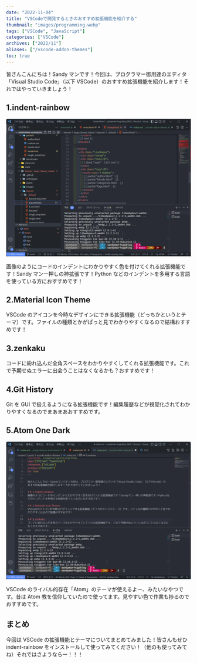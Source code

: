 ```yaml
---
date: "2022-11-04"
title: "VSCodeで開発するときのおすすめ拡張機能を紹介する"
thumbnail: "images/programming.webp"
tags: ["VSCode", "JavaScript"]
categories: ["VSCode"]
archives: ["2022/11"]
aliases: ["/vscode-addon-themes"]
toc: true
---
```


皆さんこんにちは！Sandy マンです！今回は、プログラマー御用達のエディタ「Visual Studio Code」（以下 VSCode）のおすすめ拡張機能を紹介します！それではやっていきましょう！

## 1.indent-rainbow

![](indent-rainbow.webp)

画像のようにコードのインデントにわかりやすく色を付けてくれる拡張機能です！Sandy マン一押しの神拡張です！Python などのインデントを多用する言語を使っている方におすすめです！

## 2.Material Icon Theme

VSCode のアイコンを今時なデザインにできる拡張機能（どっちかというとテーマ）です。ファイルの種類とかがぱっと見でわかりやすくなるので結構おすすめです！

## 3.zenkaku

コードに紛れ込んだ全角スペースをわかりやすくしてくれる拡張機能です。これで予期せぬエラーに出会うことはなくなるかも？おすすめです！

## 4.Git History

Git を GUI で扱えるようになる拡張機能です！編集履歴などが視覚化されてわかりやすくなるのでまあまあおすすめです。

## 5.Atom One Dark

![](atom-one-dark.webp)

VSCode のライバル的存在「Atom」のテーマが使えるよー、みたいなやつです。昔は Atom 教を信仰していたので使ってます。見やすい色で作業も捗るのでおすすめです。

## まとめ

今回は VSCode の拡張機能とテーマについてまとめてみました！皆さんもぜひ indent-rainbow をインストールして使ってみてください！（他のも使ってみてね）それではさようならー！！！
